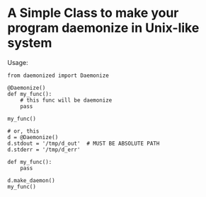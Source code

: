 # A Simple Class to make your program daemonize in Unix-like system


Usage:

    from daemonized import Daemonize

    @Daemonize()
    def my_func():
        # this func will be daemonize
        pass

    my_func()

    # or, this
    d = @Daemonize()
    d.stdout = '/tmp/d_out'  # MUST BE ABSOLUTE PATH
    d.stderr = '/tmp/d_err'

    def my_func():
        pass

    d.make_daemon()
    my_func()
